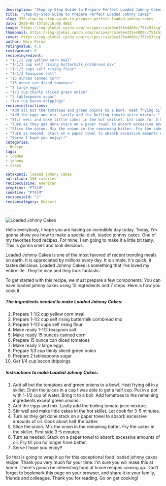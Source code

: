 ```yaml
---
description: "Step-by-Step Guide to Prepare Perfect Loaded Johnny Cakes"
title: "Step-by-Step Guide to Prepare Perfect Loaded Johnny Cakes"
slug: 370-step-by-step-guide-to-prepare-perfect-loaded-johnny-cakes
date: 2020-05-15T16:16:00.468Z
image: https://img-global.cpcdn.com/recipes/ca1e9ee335e4809c/751x532cq70/loaded-johnny-cakes-recipe-main-photo.jpg
thumbnail: https://img-global.cpcdn.com/recipes/ca1e9ee335e4809c/751x532cq70/loaded-johnny-cakes-recipe-main-photo.jpg
cover: https://img-global.cpcdn.com/recipes/ca1e9ee335e4809c/751x532cq70/loaded-johnny-cakes-recipe-main-photo.jpg
author: Mary Perez
ratingvalue: 4.6
reviewcount: 8
recipeingredient:
- "1-1/2 cup yellow corn meal"
- "1-1/2 cup self rising buttermilk cornbread mix"
- "1-1/2 cups self rising flour"
- "1-1/2 teaspoon salt"
- "15 ounces canned corn"
- "15 ounce can diced tomatoes"
- "2 large eggs"
- "1/3 cup thinly sliced green onion"
- "2 tablespoons sugar"
- "1/4 cup bacon drippings"
recipeinstructions:
- "Add all but the tomatoes and green onions to a bowl. Heat frying oil in a skillet. Drain the juices in a cup I was able to get a half cup. Put in a pot with 1-1/2 cup of water. Bring it to a boil. Add tomatoes to the remaining ingredients except green onions."
- "Add the eggs and mix. Lastly add the boiling tomato juice mixture."
- "Stir well and make little cakes in the hot skillet. Let cook for 3-5 minutes."
- "Turn as they get done stack on a paper towel to absorb excessive amounts of oil. Cook about half the batter."
- "Slice the onion. Mix the onion in the remaining batter. Fry the cakes in the skillet. First side 3-5 minutes."
- "Turn as needed. Stack on a paper towel to absorb excessive amounts of oil. Fry till you no longer have batter."
- "Serve I hope you enjoy!!"
categories:
- Recipe
tags:
- loaded
- johnny
- cakes

katakunci: loaded johnny cakes 
nutrition: 150 calories
recipecuisine: American
preptime: "PT11M"
cooktime: "PT41M"
recipeyield: "2"
recipecategory: Dessert

---
```



![Loaded Johnny Cakes](https://img-global.cpcdn.com/recipes/ca1e9ee335e4809c/751x532cq70/loaded-johnny-cakes-recipe-main-photo.jpg)

Hello everybody, I hope you are having an incredible day today. Today, I'm gonna show you how to make a special dish, loaded johnny cakes. One of my favorites food recipes. For mine, I am going to make it a little bit tasty. This is gonna smell and look delicious.

Loaded Johnny Cakes is one of the most favored of recent trending meals on earth. It is appreciated by millions every day. It is simple, it's quick, it tastes delicious. Loaded Johnny Cakes is something that I've loved my entire life. They're nice and they look fantastic.




To get started with this recipe, we must prepare a few components. You can have loaded johnny cakes using 10 ingredients and 7 steps. Here is how you cook it.

<!--inarticleads1-->

##### The ingredients needed to make Loaded Johnny Cakes:

1. Prepare 1-1/2 cup yellow corn meal
1. Prepare 1-1/2 cup self rising buttermilk cornbread mix
1. Prepare 1-1/2 cups self rising flour
1. Make ready 1-1/2 teaspoon salt
1. Make ready 15 ounces canned corn
1. Prepare 15 ounce can diced tomatoes
1. Make ready 2 large eggs
1. Prepare 1/3 cup thinly sliced green onion
1. Prepare 2 tablespoons sugar
1. Get 1/4 cup bacon drippings




<!--inarticleads2-->

##### Instructions to make Loaded Johnny Cakes:

1. Add all but the tomatoes and green onions to a bowl. Heat frying oil in a skillet. Drain the juices in a cup I was able to get a half cup. Put in a pot with 1-1/2 cup of water. Bring it to a boil. Add tomatoes to the remaining ingredients except green onions.
1. Add the eggs and mix. Lastly add the boiling tomato juice mixture.
1. Stir well and make little cakes in the hot skillet. Let cook for 3-5 minutes.
1. Turn as they get done stack on a paper towel to absorb excessive amounts of oil. Cook about half the batter.
1. Slice the onion. Mix the onion in the remaining batter. Fry the cakes in the skillet. First side 3-5 minutes.
1. Turn as needed. Stack on a paper towel to absorb excessive amounts of oil. Fry till you no longer have batter.
1. Serve I hope you enjoy!!




So that is going to wrap it up for this exceptional food loaded johnny cakes recipe. Thank you very much for your time. I'm sure you will make this at home. There's gonna be interesting food at home recipes coming up. Don't forget to bookmark this page on your browser, and share it to your family, friends and colleague. Thank you for reading. Go on get cooking!
